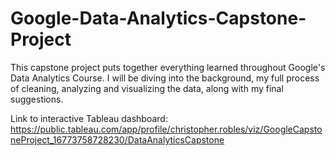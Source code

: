 # Google-Data-Analytics-Capstone-Project

This capstone project puts together everything learned throughout Google's Data Analytics Course. I will be diving into the background, my full process of cleaning, analyzing and visualizing the data, along with my final suggestions. 

Link to interactive Tableau dashboard: 
https://public.tableau.com/app/profile/christopher.robles/viz/GoogleCapstoneProject_16773758728230/DataAnalyticsCapstone

